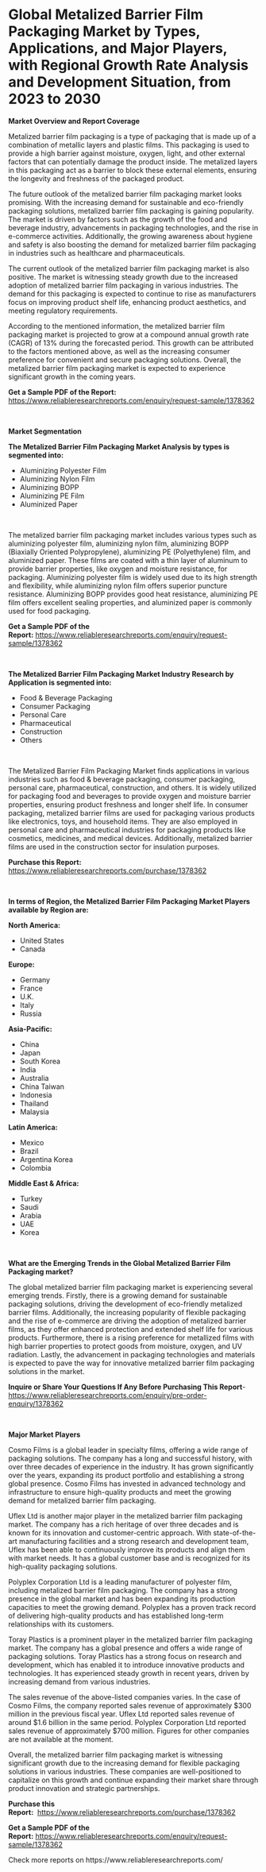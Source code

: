 <p><h1>Global Metalized Barrier Film Packaging Market by Types, Applications, and Major Players, with Regional Growth Rate Analysis and Development Situation, from 2023 to 2030</h1></p><p><strong>Market Overview and Report Coverage</strong></p>
<p><p>Metalized barrier film packaging is a type of packaging that is made up of a combination of metallic layers and plastic films. This packaging is used to provide a high barrier against moisture, oxygen, light, and other external factors that can potentially damage the product inside. The metalized layers in this packaging act as a barrier to block these external elements, ensuring the longevity and freshness of the packaged product.</p><p>The future outlook of the metalized barrier film packaging market looks promising. With the increasing demand for sustainable and eco-friendly packaging solutions, metalized barrier film packaging is gaining popularity. The market is driven by factors such as the growth of the food and beverage industry, advancements in packaging technologies, and the rise in e-commerce activities. Additionally, the growing awareness about hygiene and safety is also boosting the demand for metalized barrier film packaging in industries such as healthcare and pharmaceuticals.</p><p>The current outlook of the metalized barrier film packaging market is also positive. The market is witnessing steady growth due to the increased adoption of metalized barrier film packaging in various industries. The demand for this packaging is expected to continue to rise as manufacturers focus on improving product shelf life, enhancing product aesthetics, and meeting regulatory requirements.</p><p>According to the mentioned information, the metalized barrier film packaging market is projected to grow at a compound annual growth rate (CAGR) of 13% during the forecasted period. This growth can be attributed to the factors mentioned above, as well as the increasing consumer preference for convenient and secure packaging solutions. Overall, the metalized barrier film packaging market is expected to experience significant growth in the coming years.</p></p>
<p><strong>Get a Sample PDF of the Report:</strong> <a href="https://www.reliableresearchreports.com/enquiry/request-sample/1378362">https://www.reliableresearchreports.com/enquiry/request-sample/1378362</a></p>
<p>&nbsp;</p>
<p><strong>Market Segmentation</strong></p>
<p><strong>The Metalized Barrier Film Packaging Market Analysis by types is segmented into:</strong></p>
<p><ul><li>Aluminizing Polyester Film</li><li>Aluminizing Nylon Film</li><li>Aluminizing BOPP</li><li>Aluminizing PE Film</li><li>Aluminized Paper</li></ul></p>
<p>&nbsp;</p>
<p><p>The metalized barrier film packaging market includes various types such as aluminizing polyester film, aluminizing nylon film, aluminizing BOPP (Biaxially Oriented Polypropylene), aluminizing PE (Polyethylene) film, and aluminized paper. These films are coated with a thin layer of aluminum to provide barrier properties, like oxygen and moisture resistance, for packaging. Aluminizing polyester film is widely used due to its high strength and flexibility, while aluminizing nylon film offers superior puncture resistance. Aluminizing BOPP provides good heat resistance, aluminizing PE film offers excellent sealing properties, and aluminized paper is commonly used for food packaging.</p></p>
<p><strong>Get a Sample PDF of the Report:</strong>&nbsp;<a href="https://www.reliableresearchreports.com/enquiry/request-sample/1378362">https://www.reliableresearchreports.com/enquiry/request-sample/1378362</a></p>
<p>&nbsp;</p>
<p><strong>The Metalized Barrier Film Packaging Market Industry Research by Application is segmented into:</strong></p>
<p><ul><li>Food & Beverage Packaging</li><li>Consumer Packaging</li><li>Personal Care</li><li>Pharmaceutical</li><li>Construction</li><li>Others</li></ul></p>
<p>&nbsp;</p>
<p><p>The Metalized Barrier Film Packaging Market finds applications in various industries such as food & beverage packaging, consumer packaging, personal care, pharmaceutical, construction, and others. It is widely utilized for packaging food and beverages to provide oxygen and moisture barrier properties, ensuring product freshness and longer shelf life. In consumer packaging, metalized barrier films are used for packaging various products like electronics, toys, and household items. They are also employed in personal care and pharmaceutical industries for packaging products like cosmetics, medicines, and medical devices. Additionally, metalized barrier films are used in the construction sector for insulation purposes.</p></p>
<p><strong>Purchase this Report:</strong>&nbsp; <a href="https://www.reliableresearchreports.com/purchase/1378362">https://www.reliableresearchreports.com/purchase/1378362</a></p>
<p>&nbsp;</p>
<p><strong>In terms of Region, the Metalized Barrier Film Packaging Market Players available by Region are:</strong></p>
<p>
    <p> <strong> North America: </strong>
        <ul>
            <li>United States</li>
            <li>Canada</li>
        </ul>
        </p> 
    <p> <strong> Europe: </strong>
        <ul>
            <li>Germany</li>
            <li>France</li>
            <li>U.K.</li>
            <li>Italy</li>
            <li>Russia</li>
        </ul>
        </p> 
    <p> <strong> Asia-Pacific: </strong>
        <ul>
            <li>China</li>
            <li>Japan</li>
            <li>South Korea</li>
            <li>India</li>
            <li>Australia</li>
            <li>China Taiwan</li>
            <li>Indonesia</li>
            <li>Thailand</li>
            <li>Malaysia</li>
        </ul>
        </p> 
    <p> <strong> Latin America: </strong>
        <ul>
            <li>Mexico</li>
            <li>Brazil</li>
            <li>Argentina Korea</li>
            <li>Colombia</li>
        </ul>
        </p> 
    <p> <strong> Middle East & Africa: </strong>
        <ul>
            <li>Turkey</li>
            <li>Saudi</li>
            <li>Arabia</li>
            <li>UAE</li>
            <li>Korea</li>
        </ul>
    </p>
    </p>
<p>&nbsp;</p>
<p><strong>What are the Emerging Trends in the Global Metalized Barrier Film Packaging market?</strong></p>
<p><p>The global metalized barrier film packaging market is experiencing several emerging trends. Firstly, there is a growing demand for sustainable packaging solutions, driving the development of eco-friendly metalized barrier films. Additionally, the increasing popularity of flexible packaging and the rise of e-commerce are driving the adoption of metalized barrier films, as they offer enhanced protection and extended shelf life for various products. Furthermore, there is a rising preference for metallized films with high barrier properties to protect goods from moisture, oxygen, and UV radiation. Lastly, the advancement in packaging technologies and materials is expected to pave the way for innovative metalized barrier film packaging solutions in the market.</p></p>
<p><strong>Inquire or Share Your Questions If Any Before Purchasing This Report</strong>- <a href="https://www.reliableresearchreports.com/enquiry/pre-order-enquiry/1378362">https://www.reliableresearchreports.com/enquiry/pre-order-enquiry/1378362</a></p>
<p>&nbsp;</p>
<p><strong>Major Market Players</strong></p>
<p><p>Cosmo Films is a global leader in specialty films, offering a wide range of packaging solutions. The company has a long and successful history, with over three decades of experience in the industry. It has grown significantly over the years, expanding its product portfolio and establishing a strong global presence. Cosmo Films has invested in advanced technology and infrastructure to ensure high-quality products and meet the growing demand for metalized barrier film packaging.</p><p>Uflex Ltd is another major player in the metalized barrier film packaging market. The company has a rich heritage of over three decades and is known for its innovation and customer-centric approach. With state-of-the-art manufacturing facilities and a strong research and development team, Uflex has been able to continuously improve its products and align them with market needs. It has a global customer base and is recognized for its high-quality packaging solutions.</p><p>Polyplex Corporation Ltd is a leading manufacturer of polyester film, including metalized barrier film packaging. The company has a strong presence in the global market and has been expanding its production capacities to meet the growing demand. Polyplex has a proven track record of delivering high-quality products and has established long-term relationships with its customers.</p><p>Toray Plastics is a prominent player in the metalized barrier film packaging market. The company has a global presence and offers a wide range of packaging solutions. Toray Plastics has a strong focus on research and development, which has enabled it to introduce innovative products and technologies. It has experienced steady growth in recent years, driven by increasing demand from various industries.</p><p>The sales revenue of the above-listed companies varies. In the case of Cosmo Films, the company reported sales revenue of approximately $300 million in the previous fiscal year. Uflex Ltd reported sales revenue of around $1.6 billion in the same period. Polyplex Corporation Ltd reported sales revenue of approximately $700 million. Figures for other companies are not available at the moment.</p><p>Overall, the metalized barrier film packaging market is witnessing significant growth due to the increasing demand for flexible packaging solutions in various industries. These companies are well-positioned to capitalize on this growth and continue expanding their market share through product innovation and strategic partnerships.</p></p>
<p><strong>Purchase this Report:</strong>&nbsp;&nbsp;<a href="https://www.reliableresearchreports.com/purchase/1378362">https://www.reliableresearchreports.com/purchase/1378362</a></p>
<p></p>
<p><strong>Get a Sample PDF of the Report:</strong>&nbsp;<a href="https://www.reliableresearchreports.com/enquiry/request-sample/1378362">https://www.reliableresearchreports.com/enquiry/request-sample/1378362</a></p>
<p>Check more reports on https://www.reliableresearchreports.com/</p>